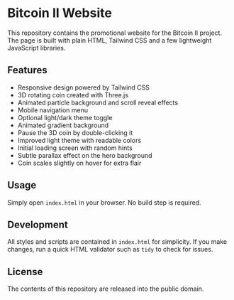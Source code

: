 # Bitcoin II Website

This repository contains the promotional website for the Bitcoin II project. The page is built with plain HTML, Tailwind CSS and a few lightweight JavaScript libraries.

## Features

- Responsive design powered by Tailwind CSS
- 3D rotating coin created with Three.js
- Animated particle background and scroll reveal effects
- Mobile navigation menu
- Optional light/dark theme toggle
- Animated gradient background
- Pause the 3D coin by double-clicking it
- Improved light theme with readable colors
- Initial loading screen with random hints
- Subtle parallax effect on the hero background
- Coin scales slightly on hover for extra flair

## Usage

Simply open `index.html` in your browser. No build step is required.

## Development

All styles and scripts are contained in `index.html` for simplicity. If you make changes, run a quick HTML validator such as `tidy` to check for issues.

## License

The contents of this repository are released into the public domain.
